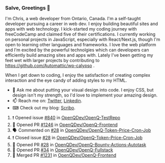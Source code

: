 ### Salve, Greetings 👋

I'm Chris, a web developer from Ontario, Canada. I'm a self-taught developer pursuing a career in web dev. I enjoy building beautiful sites and apps with web technology.
I kick-started my coding journey with freeCodeCamp and claimed five of their certifications.  I currently working on personal projects in JavaScript, especially with React/Next.js, though I'm open to learning other languages and frameworks. I love the web platform and I'm excited by the powerful technolgies which can developers can efficiently build amazing sites and apps with. Lately I've been getting my feet wet with larger projects by contributing to https://github.com/Automattic/wp-calypso .

When I get down to coding, I enjoy the satisfaction of creating complex interaction and the eye candy of adding styles to my HTML. 

- 💬 Ask me about putting your visual design into code. I enjoy CSS, but design isn't my strength, so I'd love to implement your amazing design.
- 📫 Reach me on: [Twitter](https://twitter.com/Christo28120856), [Linkedin](https://www.linkedin.com/in/christopher-stevers-07b9a5204/).
- ⌨ Check out my blog: [Scribo](https://christopherstevers.cf).
<!--
**Christopher-Stevers/Christopher-Stevers** is a ✨ _special_ ✨ repository because its `README.md` (this file) appears on your GitHub profile.

Here are some ideas to get you started:

- 🔭 I’m currently working on ...
- 🌱 I’m currently learning ...
- 👯 I’m looking to collaborate on ...
- 🤔 I’m looking for help with ...
- 😄 Pronouns: ...
- ⚡ Fun fact: ...
-->

<!--START_SECTION:activity-->
1. ❗️ Opened issue [#840](https://github.com/OpenQDev/OpenQ-TestRepo/issues/840) in [OpenQDev/OpenQ-TestRepo](https://github.com/OpenQDev/OpenQ-TestRepo)
2. 💪 Opened PR [#1246](https://github.com/OpenQDev/OpenQ-Frontend/pull/1246) in [OpenQDev/OpenQ-Frontend](https://github.com/OpenQDev/OpenQ-Frontend)
3. 🗣 Commented on [#28](https://github.com/OpenQDev/OpenQ-Token-Price-Cron-Job/issues/28) in [OpenQDev/OpenQ-Token-Price-Cron-Job](https://github.com/OpenQDev/OpenQ-Token-Price-Cron-Job)
4. ❗️ Closed issue [#28](https://github.com/OpenQDev/OpenQ-Token-Price-Cron-Job/issues/28) in [OpenQDev/OpenQ-Token-Price-Cron-Job](https://github.com/OpenQDev/OpenQ-Token-Price-Cron-Job)
5. 💪 Opened PR [#28](https://github.com/OpenQDev/OpenQ-Bounty-Actions-Autotask/pull/28) in [OpenQDev/OpenQ-Bounty-Actions-Autotask](https://github.com/OpenQDev/OpenQ-Bounty-Actions-Autotask)
6. 💪 Opened PR [#34](https://github.com/OpenQDev/OpenQ-Fullstack/pull/34) in [OpenQDev/OpenQ-Fullstack](https://github.com/OpenQDev/OpenQ-Fullstack)
7. 🎉 Merged PR [#1231](https://github.com/OpenQDev/OpenQ-Frontend/pull/1231) in [OpenQDev/OpenQ-Frontend](https://github.com/OpenQDev/OpenQ-Frontend)
<!--END_SECTION:activity-->
